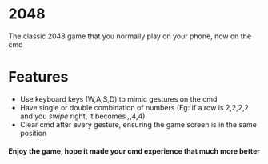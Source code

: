 # 2048
The classic 2048 game that you normally play on your phone, now on the cmd

# Features
* Use keyboard keys (W,A,S,D) to mimic gestures on the cmd
* Have single or double combination of numbers (Eg: if a row is 2,2,2,2 and you _swipe_ right, it becomes _,_,4,4)
* Clear cmd after every gesture, ensuring the game screen is in the same position

#### Enjoy the game, hope it made your cmd experience that much more better ####
